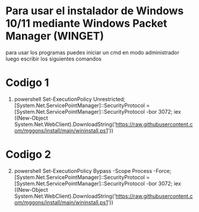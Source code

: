 # Para usar el instalador de Windows 10/11 mediante Windows Packet Manager (WINGET)


para usar los programas puedes iniciar un cmd en modo administrador 
luego escribir los siguientes comandos 

# Codigo 1 
1. powershell Set-ExecutionPolicy Unrestricted; [System.Net.ServicePointManager]::SecurityProtocol = [System.Net.ServicePointManager]::SecurityProtocol -bor 3072; iex ((New-Object System.Net.WebClient).DownloadString('https://raw.githubusercontent.com/mggons/install/main/wininstall.ps1'))
# Codigo 2
2. powershell Set-ExecutionPolicy Bypass -Scope Process -Force; [System.Net.ServicePointManager]::SecurityProtocol = [System.Net.ServicePointManager]::SecurityProtocol -bor 3072; iex ((New-Object System.Net.WebClient).DownloadString('https://raw.githubusercontent.com/mggons/install/main/wininstall.ps1'))
